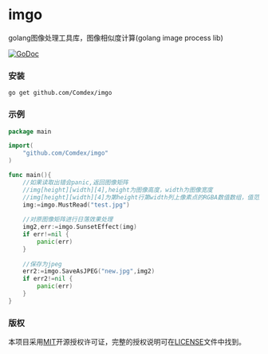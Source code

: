 # imgo
golang图像处理工具库，图像相似度计算(golang image process lib)

[![GoDoc](http://godoc.org/github.com/Comdex/imgo?status.svg)](http://godoc.org/github.com/Comdex/imgo)

### 安装

```shell
go get github.com/Comdex/imgo
```

### 示例

```go
package main

import(
	"github.com/Comdex/imgo"
)

func main(){
    //如果读取出错会panic,返回图像矩阵
    //img[height][width][4],height为图像高度，width为图像宽度
    //img[height][width][4]为第height行第width列上像素点的RGBA数值数组，值范围为0-255
    img:=imgo.MustRead("test.jpg")
	
	//对原图像矩阵进行日落效果处理
	img2,err:=imgo.SunsetEffect(img)
	if err!=nil {
		panic(err)
	}
	
	//保存为jpeg
	err2:=imgo.SaveAsJPEG("new.jpg",img2)
	if err2!=nil {
		panic(err)
	}
}
```

### 版权

本项目采用[MIT](http://opensource.org/licenses/MIT)开源授权许可证，完整的授权说明可在[LICENSE](LICENSE)文件中找到。

